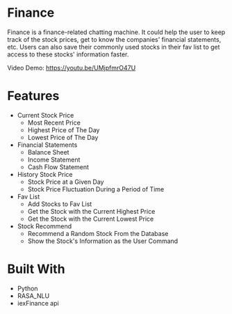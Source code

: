 # Finance
Finance is a finance-related chatting machine. It could help the user to keep track of the stock prices, get to know the companies' financial statements, etc. Users can also save their commonly used stocks in their fav list to get access to these stocks' information faster.

Video Demo: https://youtu.be/UMjpfmrO47U

# Features
- Current Stock Price
  - Most Recent Price
  - Highest Price of The Day
  - Lowest Price of The Day
- Financial Statements
  - Balance Sheet
  - Income Statement
  - Cash Flow Statement 
- History Stock Price 
  - Stock Price at a Given Day
  - Stock Price Fluctuation During a Period of Time
- Fav List
  - Add Stocks to Fav List
  - Get the Stock with the Current Highest Price
  - Get the Stock with the Current Lowest Price
- Stock Recommend
  - Recommend a Random Stock From the Database
  - Show the Stock's Information as the User Command

# Built With
- Python
- RASA_NLU
- iexFinance api 

